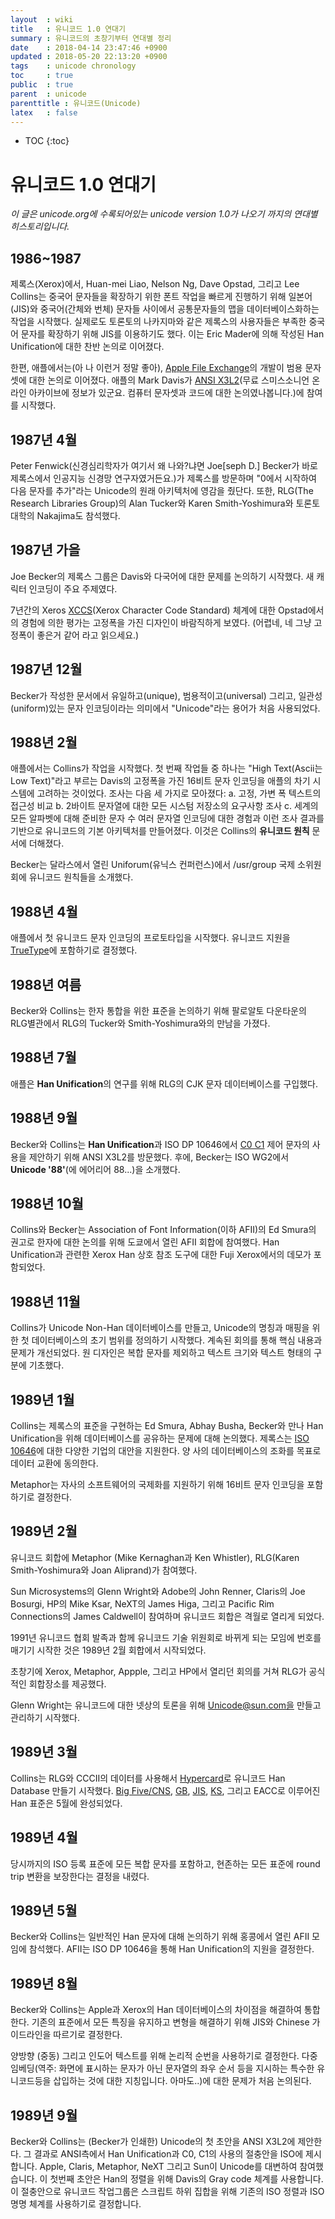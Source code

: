 ```yaml
---
layout  : wiki
title   : 유니코드 1.0 연대기
summary : 유니코드의 초창기부터 연대별 정리
date    : 2018-04-14 23:47:46 +0900
updated : 2018-05-20 22:13:20 +0900
tags    : unicode chronology
toc     : true
public  : true
parent  : unicode
parenttitle : 유니코드(Unicode)
latex   : false
---
```

* TOC
{:toc}

# 유니코드 1.0 연대기

*이 글은 unicode.org에 수록되어있는 unicode version 1.0가 나오기 까지의 연대별 히스토리입니다.*

## 1986~1987

제록스(Xerox)에서, Huan-mei Liao, Nelson Ng, Dave Opstad,  그리고 Lee Collins는 중국어 문자들을 확장하기 위한 폰트 작업을 빠르게 진행하기 위해 일본어(JIS)와 중국어(간체와 번체) 문자들 사이에서 공통문자들의 맵을 데이터베이스화하는 작업을 시작했다. 실제로도 토론토의 나카지마와 같은 제록스의 사용자들은 부족한 중국어 문자를 확장하기 위해 JIS를 이용하기도 했다. 이는 Eric Mader에 의해 작성된 Han Unification에 대한 찬반 논의로 이어졌다.

한편, 애플에서는(아 나 이런거 정말 좋아), [Apple File Exchange](https://en.wikipedia.org/wiki/Apple_File_Exchange )의 개발이 범용 문자셋에 대한 논의로 이어졌다. 애플의 Mark Davis가 [ANSI X3L2](http://sova.si.edu/record/NMAH.AC.0311 )(무료 스미스소니언 온라인 아카이브에 정보가 있군요. 컴퓨터 문자셋과 코드에 대한 논의였나봅니다.)에 참여를 시작했다.

## 1987년 4월

Peter Fenwick(신경심리학자가 여기서 왜 나와?냐면 Joe[seph D.] Becker가 바로 제록스에서 인공지능 신경망 연구자였거든요.)가 제록스를 방문하며 "0에서 시작하여 다음 문자를 추가"라는 Unicode의 원래 아키텍처에 영감을 줬단다. 또한, RLG(The Research Libraries Group)의 Alan Tucker와 Karen Smith-Yoshimura와 토론토 대학의 Nakajima도 참석했다.

## 1987년 가을

Joe Becker의 제록스 그룹은 Davis와 다국어에 대한 문제를 논의하기 시작했다. 새 캐릭터 인코딩이 주요 주제였다.

7년간의 Xeros [XCCS](https://ipfs.io/ipfs/QmXoypizjW3WknFiJnKLwHCnL72vedxjQkDDP1mXWo6uco/wiki/Xerox_Character_Code_Standard.html )(Xerox Character Code Standard) 체계에 대한 Opstad에서의 경험에 의한 평가는 고정폭을 가진 디자인이 바람직하게 보였다. (어렵네, 네 그냥 고정폭이 좋은거 같어 라고 읽으세요.)

## 1987년 12월

Becker가 작성한 문서에서 유일하고(unique), 범용적이고(universal) 그리고, 일관성(uniform)있는 문자 인코딩이라는 의미에서 "Unicode"라는 용어가 처음 사용되었다. 

## 1988년 2월

애플에서는 Collins가 작업을 시작했다. 첫 번째 작업들 중 하나는 "High Text(Ascii는 Low Text)"라고 부르는 Davis의 고정폭을 가진 16비트 문자 인코딩을 애플의 차기 시스템에 고려하는 것이었다. 조사는 다음 세 가지로 모아졌다:
    a. 고정, 가변 폭 텍스트의 접근성 비교
    b. 2바이트 문자열에 대한 모든 시스텀 저장소의 요구사항 조사
    c. 세계의 모든 알파벳에 대해 준비한 문자 수
여러 문자열 인코딩에 대한 경험과 이런 조사 결과를 기반으로 유니코드의 기본 아키텍처를 만들어졌다. 이것은 Collins의 **유니코드 원칙** 문서에 더해졌다.

Becker는 달라스에서 열린 Uniforum(유닉스 컨퍼런스)에서 /usr/group 국제 소위원회에 유니코드 원칙들을 소개했다.

## 1988년 4월

애플에서 첫 유니코드 문자 인코딩의 프로토타입을 시작했다. 유니코드 지원을 [TrueType](https://ko.wikipedia.org/wiki/트루타입 )에 포함하기로 결정했다.

## 1988년 여름

Becker와 Collins는 한자 통합을 위한 표준을 논의하기 위해 팔로알토 다운타운의 RLG별관에서 RLG의 Tucker와 Smith-Yoshimura와의 만남을 가졌다.

## 1988년 7월

애플은 **Han Unification**의 연구를 위해 RLG의 CJK 문자 데이터베이스를 구입했다.

## 1988년 9월

Becker와 Collins는 **Han Unification**과 ISO DP 10646에서 [C0 C1](https://en.wikipedia.org/wiki/C0_and_C1_control_codes ) 제어 문자의 사용을 제안하기 위해 ANSI X3L2를 방문했다. 후에, Becker는 ISO WG2에서 **Unicode '88'**(에 에어리어 88...)을 소개했다.

## 1988년 10월

Collins와 Becker는 Association of Font Information(이하 AFII)의 Ed Smura의 권고로 한자에 대한 논의를 위해 도쿄에서 열린 AFII 회합에 참여했다. Han Unification과 관련한 Xerox Han 상호 참조 도구에 대한 Fuji Xerox에서의 데모가 포함되었다.

## 1988년 11월

Collins가 Unicode Non-Han 데이터베이스를 만들고, Unicode의 명칭과 매핑을 위한 첫 데이터베이스의 초기 범위를 정의하기 시작했다. 계속된 회의를 통해 핵심 내용과 문제가 개선되었다. 원 디자인은 복합 문자를 제외하고 텍스트 크기와 텍스트 형태의 구분에 기초했다.

## 1989년 1월

Collins는 제록스의 표준을 구현하는 Ed Smura, Abhay Busha, Becker와 만나 Han Unification을 위해 데이터베이스를 공유하는 문제에 대해 논의했다. 제록스는 [ISO 10646](https://ko.wikipedia.org/wiki/국제_문자_세트 )에 대한 다양한 기업의 대안을 지원한다. 양 사의 데이터베이스의 조화를 목표로 데이터 교환에 동의한다.

Metaphor는 자사의 소프트웨어의 국제화를 지원하기 위해 16비트 문자 인코딩을 포함하기로 결정한다.

## 1989년 2월

유니코드 회합에 Metaphor (Mike Kernaghan과 Ken Whistler), RLG(Karen Smith-Yoshimura와 Joan Aliprand)가 참여했다.

Sun Microsystems의 Glenn Wright와 Adobe의 John Renner, Claris의 Joe Bosurgi, HP의 Mike Ksar, NeXT의 James Higa, 그리고 Pacific Rim Connections의 James Caldwell이 참여하며 유니코드 회합은 격월로 열리게 되었다.

1991년 유니코드 협회 발족과 함께 유니코드 기술 위원회로 바뀌게 되는 모임에 번호를 매기기 시작한 것은 1989년 2월 회합에서 시작되었다.

초창기에 Xerox, Metaphor, Appple, 그리고 HP에서 열리던 회의를 거쳐 RLG가 공식적인 회합장소를 제공했다.

Glenn Wright는 유니코드에 대한 넷상의 토론을 위해 Unicode@sun.com을 만들고 관리하기 시작했다.

## 1989년 3월

Collins는 RLG와 CCCII의 데이터를 사용해서 [Hypercard](https://ko.wikipedia.org/wiki/하이퍼카드 )로 유니코드 Han Database 만들기 시작했다. [Big Five/CNS](https://ko.wikipedia.org/wiki/Big5 ), [GB](https://en.wikipedia.org/wiki/GB_18030 ), [JIS](https://en.wikipedia.org/wiki/JIS_encoding ), [KS](https://en.wikipedia.org/wiki/KS_X_1001 ), 그리고 EACC로 이루어진 Han 표준은 5월에 완성되었다.

## 1989년 4월

당시까지의 ISO 등록 표준에 모든 복합 문자를 포함하고, 현존하는 모든 표준에 round trip 변환을 보장한다는 결정을 내렸다.

## 1989년 5월

Becker와 Collins는 일반적인 Han 문자에 대해 논의하기 위해 홍콩에서 열린 AFII 모임에 참석했다. AFII는 ISO DP 10646을 통해 Han Unification의 지원을 결정한다.

## 1989년 8월

Becker와 Collins는 Apple과 Xerox의 Han 데이터베이스의 차이점을 해결하여 통합한다. 기존의 표준에서 모든 특징을 유지하고 변형을 해결하기 위해 JIS와 Chinese 가이드라인을 따르기로 결정한다.

양방향 (중동) 그리고 인도어 텍스트를 위해 논리적 순번을 사용하기로 결정한다. 다중 임베딩(역주: 화면에 표시하는 문자가 아닌 문자열의 좌우 순서 등을 지시하는 특수한 유니코드등을 삽입하는 것에 대한 지칭입니다. 아마도..)에 대한 문제가 처음 논의된다.

## 1989년 9월

Becker와 Collins는 (Becker가 인쇄한) Unicode의 첫 초안을 ANSI X3L2에 제안한다. 그 결과로 ANSI측에서 Han Unification과 C0, C1의 사용의 절충안을 ISO에 제시합니다. Apple, Claris, Metaphor, NeXT 그리고 Sun이 Unicode를 대변하여 참여했습니다. 이 첫번째 초안은 Han의 정렬을 위해 Davis의 Gray code 체계를 사용합니다.
이 절충안으로 유니코드 작업그룹은 스크립트 하위 집합을 위해 기존의 ISO 정렬과 ISO 명명 체계를 사용하기로 결정합니다.
